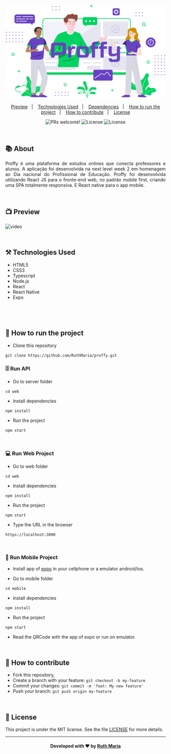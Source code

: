 <p align="center">
  <img  src=".github/logomarca.png" width="500px">
</p>

<p align="center">
  <a href="#execution">Preview</a>&nbsp;&nbsp;&nbsp;|&nbsp;&nbsp;&nbsp;  
  <a href="#technologies">Technologies Used</a>&nbsp;&nbsp;&nbsp;|&nbsp;&nbsp;&nbsp;
  <a href="#dependencies">Dependencies</a>&nbsp;&nbsp;&nbsp;|&nbsp;&nbsp;&nbsp;
  <a href="#run">How to run the project</a>&nbsp;&nbsp;&nbsp;|&nbsp;&nbsp;&nbsp;
  <a href="#contribute">How to contribute</a>&nbsp;&nbsp;&nbsp;|&nbsp;&nbsp;&nbsp;
  <a href="#license">License</a>
</p>

<p align="center">
 <img src="https://img.shields.io/static/v1?label=PRs&message=welcome&color=7159c1&labelColor=000000" alt="PRs welcome!" /> 

  <img alt="License" src="https://img.shields.io/badge/Made%20by-Ruth%20Maria-blueviolet">

  <img alt="License" src="https://img.shields.io/static/v1?label=license&message=MIT&color=7159c1&labelColor=000000">
</p>

<br>

## :books: About

<p align="justify">
Proffy é uma plataforma de estudos onlines que conecta professores e alunos. A aplicação foi desenvolvida na next level week 2 em homenagem ao Dia nacional do Profissional de Educação. Proffy foi desenvolvida utilizando React JS para o fronte-end web, no padrão mobile first, criando uma SPA totalmente responsiva. E React native para o app mobile.

</p>

<a id="execution"></a><br>

## :tv: Preview

![video]()

<a id="technologies"></a><br>

## ⚒️ Technologies Used
 * HTML5
 * CSS3
 * Typescript
 * Node.js
 * React
 * React Native
 * Expo

<a id="dependencies"></a><br>

<a id="run"></a><br>

## 🚀 How to run the project

- Clone this repository

```
git clone https://github.com/RuthMaria/proffy.git
```

### 🗄️ Run API

- Go to server folder

```
cd web
```

- Install dependencies

```
npm install 
```

- Run the project

```
npm start
```

<br>

### 💻 Run Web Project

- Go to web folder

```
cd web
```

- Install dependencies 

```
npm install 
```

- Run the project

```
npm start
```

- Type the URL in the browser

```
https://localhost:3000
```

<br>

### 📱 Run Mobile Project

- Install app of [expo](https://play.google.com/store/apps/details?id=host.exp.exponent) in your cellphone or a emulator android/ios. 

- Go to mobile folder

```
cd mobile
```

- Install dependencies 

```
npm install 
```

- Run the project

```
npm start
```

- Read the QRCode with the app of expo or run on emulator.


<a id="contribute"></a><br>

## 🎯 How to contribute

- Fork this repository,
- Create a branch with your feature: `git checkout -b my-feature`
- Commit your changes: `git commit -m 'feat: My new feature'`
- Push your branch: `git push origin my-feature`

<a id="license"></a><br>

## :memo: License

This project is under the MIT license. See the  file [LICENSE](LICENSE.md) for more details.

---

<h4 align="center">
    Developed with ❤️ by <a href="https://www.linkedin.com/in/ruth-maria-9b256071/" target="_blank">Ruth Maria</a>
</h4>